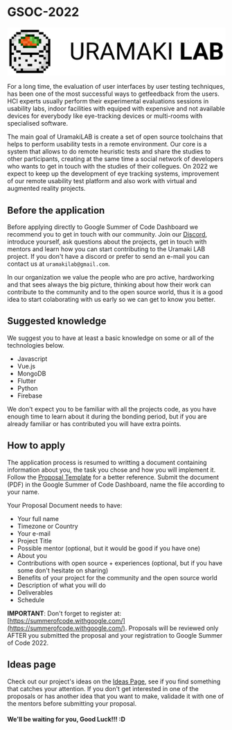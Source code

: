 # GSOC-2022

![uramaki-lab](/uramaki-logo.png)

For a long time, the evaluation of user interfaces by user testing techniques, has been one of the most successful ways to getfeedback from the users. HCI experts usually perform their experimental evaluations sessions in usability labs, indoor facilities with equiped with expensive and not available devices for everybody like eye-tracking devices or multi-rooms with specialised software. 

The main goal of UramakiLAB is create a set of open source toolchains that helps to perform usability tests in a remote environment. Our core is a system that allows to do remote heuristic tests and share the studies to other participants, creating at the same time a social network of developers who wants to get in touch with the studies of their collegues. On 2022 we expect to keep up the development of eye tracking systems, improvement of our remote usability test platform and also work with virtual and augmented reality projects.

## Before the application

Before applying directly to Google Summer of Code Dashboard we recommend you to get in touch with our community. Join our [Discord](https://discord.gg/Hb3mTPcVjS), introduce yourself, ask questions about the projects, get in touch with mentors and learn how you can start contributing to the Uramaki LAB project. If you don't have a discord or prefer to send an e-mail you can contact us at `uramakilab@gmail.com`. 

In our organization we value the people who are pro active, hardworking and that sees always the big picture, thinking about how their work can contribute to the community and to the open source world, thus it is a good idea to start colaborating with us early so we can get to know you better.


 ## Suggested knowledge
 
 We suggest you to have at least a basic knowledge on some or all of the technologies below.
 
 * Javascript
 * Vue.js
 * MongoDB
 * Flutter
 * Python
 * Firebase

We don't expect you to be familiar with all the projects code, as you have enough time to learn about it during the bonding period, but if you are already familiar or has contributed you will have extra points.

## How to apply
 
The application process is resumed to writting a document containing information about you, the task you chose and how you will implement it. Follow the [Proposal Template](/proposal-template.docx) for a better reference. Submit the document (PDF) in the Google Summer of Code Dashboard, name the file according to your name. 

Your Proposal Document needs to have:

* Your full name
* Timezone or Country
* Your e-mail
* Project Title
* Possible mentor (optional, but it would be good if you have one)
* About you
* Contributions with open source + experiences (optional, but if you have some don't hesitate on sharing)
* Benefits of your project for the community and the open source world
* Description of what you will do
* Deliverables
* Schedule


**IMPORTANT**: Don't forget to register at: [https://summerofcode.withgoogle.com/](https://summerofcode.withgoogle.com/). Proposals will be reviewed only AFTER you submitted the proposal and your registration to Google Summer of Code 2022.

## Ideas page

Check out our project's ideas on the [Ideas Page](/ideas.md), see if you find something that catches your attention. If you don't get interested in one of the proposals or has another idea that you want to make, validade it with one of the mentors before submitting your proposal.


#### We'll be waiting for you, Good Luck!!! :D

